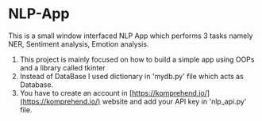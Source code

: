# NLP-App
This is a small window interfaced NLP App which performs 3 tasks namely NER, Sentiment analysis, Emotion analysis. 
1. This project is mainly focused on how to build a simple app using OOPs and a library called tkinter
2. Instead of DataBase I used dictionary in 'mydb.py' file which acts as Database.
3. You have to create an account in [https://komprehend.io/](https://komprehend.io/) website and add your API key in 'nlp_api.py' file.
